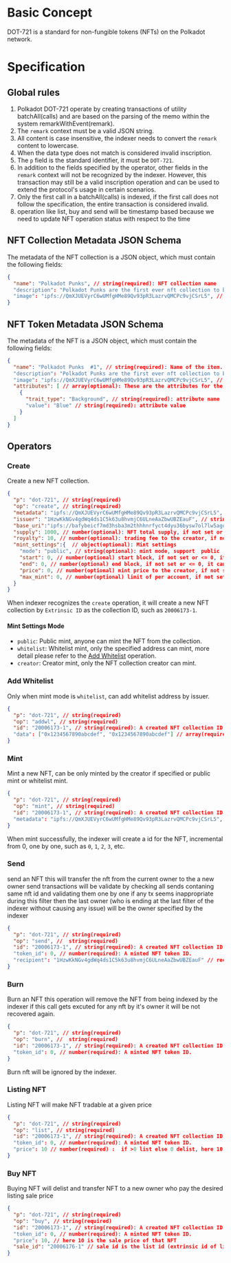 # Basic Concept

DOT-721 is a standard for non-fungible tokens (NFTs) on the Polkadot network. 

# Specification

## Global rules

1. Polkadot DOT-721 operate by creating transactions of utility batchAll(calls) and are based on the parsing of the memo within the system remarkWithEvent(remark).
2. The `remark` context must be a valid JSON string.
3. All content is case insensitive, the indexer needs to convert the `remark` content to lowercase.
4. When the data type does not match is considered invalid inscription.
5. The `p` field is the standard identifier, it must be `DOT-721`.
6. In addition to the fields specified by the operator, other fields in the `remark` context will not be recognized by the indexer. However, this transaction may still be a valid inscription operation and can be used to extend the protocol's usage in certain scenarios.
7. Only the first call in a batchAll(calls) is indexed, if the first call does not follow the specification, the entire transaction is considered invalid.
8. operation like list, buy and send will be timestamp based because we need to update NFT operation status with respect to the time

## NFT Collection Metadata JSON Schema

The metadata of the NFT collection is a JSON object, which must contain the following fields:

```json
{
  "name": "Polkadot Punks", // string(required): NFT collection name
  "description": "Polkadot Punks are the first ever nft collection to be Minted on Polkadot Network over 10,000 items will be minted in the collection", // string(optional): A human-readable description of the item.Markdown is supported.
  "image": "ipfs://QmXJUEVyrC6wUMfgHMe89Qv93pR3LazrvQMCPc9vjCSrL5", // string(required): NFT collection image URI, it can be IPFS URI or HTTP(s) URL
}
```

## NFT Token Metadata JSON Schema

The metadata of the NFT is a JSON object, which must contain the following fields:

```json
{
  "name": "Polkadot Punks  #1", // string(required): Name of the item.
  "description": "Polkadot Punks are the first ever nft collection to be Minted on Polkadot Network over 10,000 items will be minted in the collection", // string(optional): A human-readable description of the item. Markdown is supported.
  "image": "ipfs://QmXJUEVyrC6wUMfgHMe89Qv93pR3LazrvQMCPc9vjCSrL5", // string(required): NFT image URI, it can be IPFS URI or HTTP(s) URL
  "attributes": [ // array(optional): These are the attributes for the item
    {
      "trait_type": "Background", // string(required): attribute name
      "value": "Blue" // string(required): attribute value
    }
  ]
}
```

## Operators

### Create

Create a new NFT collection.

```json
{
  "p": "dot-721", // string(required)
  "op": "create", // string(required)
  "metadata": "ipfs://QmXJUEVyrC6wUMfgHMe89Qv93pR3LazrvQMCPc9vjCSrL5", // string(required): metadata URI, follow the NFT Collection Metadata JSON Schema
  "issuer": "1HzwKkNGv4gdWq4ds1C5k63u8hvmjC6ULneAaZbwUBZEauF", // string(optional): issuer address, if not set, it is the same as the sender, the account format need follow the SS58 format standard and use the address prefix(0) of the Polkadot network
  "base_uri":"ipfs://bafybeicf7md3hsba3m2thhhnrfyct4dyu36bysw7ol7lw5agopf5vbxeqe", // string(optional): base uri for the nft content, it can be IPFS URI or HTTP(s) URL, it will be used to generate the nft uri such as `base_uri/token_id.json`
  "supply": 1000, // number(optional): NFT total supply, if not set or <= 0, it can be minted without limit
  "royalty": 10, // number(optional): trading fee to the creator, if not set or <= 0, it can be traded without fee
  "mint_settings":{  // object(optional): Mint settings
    "mode": "public", // string(optional): mint mode, support  public | whitelist | creator, default is public
    "start": 0, // number(optional) start block, if not set or <= 0, it can be minted immediately
    "end": 0, // number(optional) end block, if not set or <= 0, it can be minted forever
    "price": 0, // number(optional) mint price to the creator, if not set or <= 0, it can be free mint
    "max_mint": 0, // number(optional) limit of per account, if not set or <= 0, it can be minted without limit
  }
}
```

When indexer recognizes the `create` operation, it will create a new NFT collection by `Extrinsic ID` as the collection ID, such as `20006173-1`.

#### Mint Settings Mode

- `public`: Public mint, anyone can mint the NFT from the collection.
- `whitelist`: Whitelist mint, only the specified address can mint, more detail please refer to the [Add Whitelist](#add-whitelist) operation.
- `creator`: Creator mint, only the NFT collection creator can mint.


### Add Whitelist

Only when mint mode is `whitelist`, can add whitelist address by issuer.

```json
{
  "p": "dot-721", // string(required)
  "op": "addwl", // string(required)
  "id": "20006173-1", // string(required): A created NFT collection ID
  "data": ["0x1234567890abcdef", "0x1234567890abcdef"] // array(required): whitelist address
}
```

### Mint

Mint a new NFT, can be only minted by the creator if specified or public mint or whitelist mint.

```json
{
  "p": "dot-721", // string(required)
  "op": "mint", // string(required)
  "id": "20006173-1", // string(required): A created NFT collection ID
  "metadata": "ipfs://QmXJUEVyrC6wUMfgHMe89Qv93pR3LazrvQMCPc9vjCSrL5", // string(optional): metadata URI, follow the NFT Token Metadata JSON Schema, only when mint mode is `creator` need to set
}
```

When mint successfully, the indexer will create a id for the NFT, incremental from 0, one by one, such as `0`, `1`, `2`, `3`, etc.

### Send

send an NFT this will transfer the nft from the current owner to the a new owner send transactions will be validate by checking all sends contaning same nft id and validating them one by one if any tx seems inappropriate during this filter then the last owner (who is ending at the last filter of the indexer without causing any issue) will be the owner specified by the indexer

``` JSON
{
  "p": "dot-721", // string(required)
  "op": "send", //  string(required)
  "id": "20006173-1", // string(required): A created NFT collection ID
  "token_id": 0, // number(required): A minted NFT token ID.
  "recipient": "1HzwKkNGv4gdWq4ds1C5k63u8hvmjC6ULneAaZbwUBZEauF" // receiver address must be chain specified if you send to a wrong address who doesn't have existential balance or a wrong address then nft will be burned for ever or transaction will fail or may be recoreded but not fully received in case of nft sent to right chain address but without considering existential balance then it can be received once the receiver makes the account alive never send nft without a keep alive check in marketplace or without verifying the chain destination address
}

```

### Burn

Burn an NFT this operation will remove the NFT from being indexed by the indexer if this call gets excuted for any nft by it's owner it will be not recovered again.

```JSON
{
  "p": "dot-721", // string(required)
  "op": "burn", //  string(required)
  "id": "20006173-1", // string(required): A created NFT collection ID
  "token_id": 0, // number(required): A minted NFT token ID.
}
```

Burn nft will be ignored by the indexer.

### Listing NFT
Listing NFT will make NFT tradable at a given price
```JSON
{
  "p": "dot-721", // string(required)
  "op": "list", // string(required)
  "id": "20006173-1", // string(required): A created NFT collection ID
  "token_id": 0, // number(required): A minted NFT token ID.
  "price": 10 // number(required) :  if >0 list else 0 delist, here 10 means 10 DOT
}
```
### Buy NFT
Buying NFT will delist and transfer NFT to a new owner who pay the desired listing sale price
```JSON
{
  "p": "dot-721", // string(required)
  "op": "buy", // string(required)
  "id": "20006173-1", // string(required): A created NFT collection ID
  "token_id": 0, // number(required): A minted NFT token ID.
  "price": 10, // here 10 is the sale price of that NFT
  "sale_id": "20006176-1" // sale id is the list id (extrinsic id of list) which is expired after purchase so it determines that which list id is purchased and confirmed
}
```

